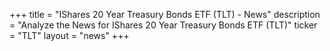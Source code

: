 +++
title = "IShares 20 Year Treasury Bonds ETF (TLT) - News"
description = "Analyze the News for IShares 20 Year Treasury Bonds ETF (TLT)"
ticker = "TLT"
layout = "news"
+++

